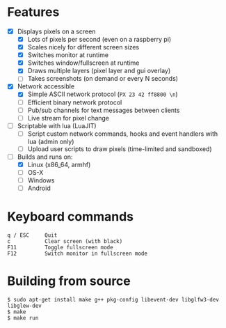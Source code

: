 # Features

- [x] Displays pixels on a screen
  - [x] Lots of pixels per second (even on a raspberry pi)
  - [x] Scales nicely for different screen sizes
  - [x] Switches monitor at runtime
  - [x] Switches window/fullscreen at runtime
  - [x] Draws multiple layers (pixel layer and gui overlay)
  - [ ] Takes screenshots (on demand or every N seconds)
- [x] Network accessible
  - [x] Simple ASCII network protocol (``PX 23 42 ff8800 \n``)
  - [ ] Efficient binary network protocol
  - [ ] Pub/sub channels for text messages between clients
  - [ ] Live stream for pixel change
- [ ] Scriptable with lua (LuaJIT)
  - [ ] Script custom network commands, hooks and event handlers with lua (admin only)
  - [ ] Upload user scripts to draw pixels (time-limited and sandboxed)
- [ ] Builds and runs on:
  - [x] Linux (x86_64, armhf)
  - [ ] OS-X
  - [ ] Windows
  - [ ] Android

# Keyboard commands
    q / ESC     Quit
    c           Clear screen (with black)
    F11         Toggle fullscreen mode
    F12         Switch monitor in fullscreen mode

# Building from source

    $ sudo apt-get install make g++ pkg-config libevent-dev libglfw3-dev libglew-dev
    $ make
    $ make run

